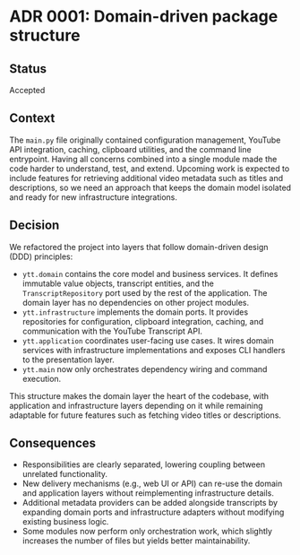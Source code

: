 # ADR 0001: Domain-driven package structure

## Status

Accepted

## Context

The `main.py` file originally contained configuration management, YouTube API
integration, caching, clipboard utilities, and the command line entrypoint.
Having all concerns combined into a single module made the code harder to
understand, test, and extend. Upcoming work is expected to include features for
retrieving additional video metadata such as titles and descriptions, so we need
an approach that keeps the domain model isolated and ready for new
infrastructure integrations.

## Decision

We refactored the project into layers that follow domain-driven design (DDD)
principles:

- `ytt.domain` contains the core model and business services. It defines
  immutable value objects, transcript entities, and the `TranscriptRepository`
  port used by the rest of the application. The domain layer has no dependencies
  on other project modules.
- `ytt.infrastructure` implements the domain ports. It provides repositories for
  configuration, clipboard integration, caching, and communication with the
  YouTube Transcript API.
- `ytt.application` coordinates user-facing use cases. It wires domain services
  with infrastructure implementations and exposes CLI handlers to the
  presentation layer.
- `ytt.main` now only orchestrates dependency wiring and command execution.

This structure makes the domain layer the heart of the codebase, with
application and infrastructure layers depending on it while remaining adaptable
for future features such as fetching video titles or descriptions.

## Consequences

- Responsibilities are clearly separated, lowering coupling between unrelated
  functionality.
- New delivery mechanisms (e.g., web UI or API) can re-use the domain and
  application layers without reimplementing infrastructure details.
- Additional metadata providers can be added alongside transcripts by expanding
  domain ports and infrastructure adapters without modifying existing business
  logic.
- Some modules now perform only orchestration work, which slightly increases the
  number of files but yields better maintainability.
